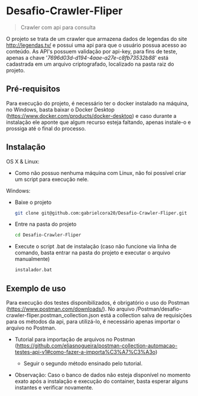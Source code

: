 # Desafio-Crawler-Fliper
>  Crawler com api para consulta

O projeto se trata de um crawler que armazena dados de legendas do site <http://legendas.tv/> e possui uma api para que o usuário possua acesso ao conteúdo. 
As API's possuem validação por api-key, para fins de teste, apenas a chave '_7696d03d-d194-4aae-a27e-c8fb73532b88_' está cadastrada em um arquivo criptografado, localizado na pasta raiz do projeto.

## Pré-requisitos

Para execução do projeto, é necessário ter o docker instalado na máquina, no Windows, basta baixar o Docker Desktop (<https://www.docker.com/products/docker-desktop>) e caso durante a instalação ele aponte que algum recurso esteja faltando, apenas instale-o e prossiga até o final do processo.

## Instalação

OS X & Linux:

* Como não possuo nenhuma máquina com Linux, não foi possível criar um script para execução nele.

Windows:

* Baixe o projeto
    ```sh
    git clone git@github.com:gabrielcora20/Desafio-Crawler-Fliper.git
    ``` 
* Entre na pasta do projeto 
    ```sh
    cd Desafio-Crawler-Fliper
    ```
* Execute o script .bat de instalação (caso não funcione via linha de comando, basta entrar na pasta do projeto e executar o arquivo manualmente)
    ```sh
    instalador.bat
    ```

## Exemplo de uso

Para execução dos testes disponibilizados, é obrigatório o uso do Postman (<https://www.postman.com/downloads/>). No arquivo /Postman/desafio-crawler-fliper.postman_collection.json está a collection salva de requisições para os métodos da api, para utilizá-lo, é necessário apenas importar o arquivo no Postman.

* Tutorial para importação de arquivos no Postman (<https://github.com/eliasnogueira/postman-collection-automacao-testes-api-v1#como-fazer-a-importa%C3%A7%C3%A3o>)
    * Seguir o segundo método ensinado pelo tutorial.

* Observação: Caso o banco de dados não esteja disponível no momento exato após a instalação e execução do container, basta esperar alguns instantes e verificar novamente.